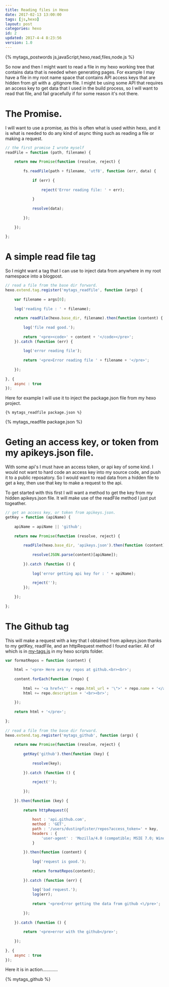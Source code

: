 ```yaml
---
title: Reading files in Hexo
date: 2017-02-13 13:00:00
tags: [js,hexo]
layout: post
categories: hexo
id: 2
updated: 2017-4-4 8:23:56
version: 1.0
---
```


{% mytags_postwords js,javaScript,hexo,read,files,node.js %}

So now and then I might want to read a file in my hexo working tree that contains data that is needed when generating pages. For example I may have a file in my root name space that contains API access keys that are hidden from git with a .gitignore file. I might be using some API that requires an access key to get data that I used in the build process, so I will want to read that file, and fail gracefully if for some reason it's not there.

<!-- more -->

# The Promise.

I will want to use a promise, as this is often what is used within hexo, and it is what is needed to do any kind of async thing such as reading a file or making a request.

```js
// the first promise I wrote myself
readFile = function (path, filename) {
 
    return new Promise(function (resolve, reject) {
 
        fs.readFile(path + filename, 'utf8', function (err, data) {
 
            if (err) {
 
                reject('Error reading file: ' + err);
 
            }
 
            resolve(data);
 
        });
 
    });
 
};
```

# A simple read file tag

So I might want a tag that I can use to inject data from anywhere in my root namespace into a blogpost.

```js
// read a file from the base dir forward.
hexo.extend.tag.register('mytags_readfile', function (args) {
 
    var filename = args[0];
 
    log('reading file : ' + filename);
 
    return readFile(hexo.base_dir, filename).then(function (content) {
 
        log('file read good.');
 
        return '<pre><code>' + content + '</code></pre>';
    }).catch (function (err) {
 
        log('error reading file');
 
        return '<pre>Error reading file ' + filename + '</pre>';
 
    });
 
}, {
    async : true
});
```

Here for example I will use it to inject the package.json file from my hexo project.

```
{% mytags_readfile package.json %}
```

{% mytags_readfile package.json %}

# Geting an access key, or token from my apikeys.json file.

With some api's I must have an access token, or api key of some kind. I would not want to hard code an access key into my source code, and push it to a public reposatory. So I would want to read data from a hidden file to get a key, then use that key to make a request to the api.

To get started with this first I will want a method to get the key from my hidden apikeys.json file. It will make use of the readFile method I just put togeather.

```js
// get an access key, or token from apikeys.json.
getKey = function (apiName) {
 
    apiName = apiName || 'github';
 
    return new Promise(function (resolve, reject) {
 
        readFile(hexo.base_dir, 'apikeys.json').then(function (content) {
 
            resolve(JSON.parse(content)[apiName]);
 
        }).catch (function () {
 
            log('error getting api key for : ' + apiName);
 
            reject('');
        });
 
    });
 
};
```

# The Github tag

This will make a request with a key that I obtained from apikeys.json thanks to my getKey, readFile, and an httpRequest method I found earlier. All of which is in [my-tags.js](https://raw.githubusercontent.com/dustinpfister/hexo_sitesource/master/scripts/my-tags.js) in my hexo scripts folder.

```js
var formatRepos = function (content) {
 
    html = '<pre> Here are my repos at github.<br><br>';
 
    content.forEach(function (repo) {
 
        html += '<a href=\"' + repo.html_url + '\">' + repo.name + '</a><br>';
        html += repo.description + '<br><br>';
 
    });
 
    return html + '</pre>';
 
};
 
// read a file from the base dir forward.
hexo.extend.tag.register('mytags_github', function (args) {
 
    return new Promise(function (resolve, reject) {
 
        getKey('github').then(function (key) {
 
            resolve(key);
 
        }).catch (function () {
 
            reject('');
 
        });
 
    }).then(function (key) {
 
        return httpRequest({
 
            host : 'api.github.com',
            method : 'GET',
            path : '/users/dustinpfister/repos?access_token=' + key,
            headers : {
                'user-agent' : 'Mozilla/4.0 (compatible; MSIE 7.0; Windows NT 6.0)'
            }
 
        }).then(function (content) {
 
            log('request is good.');
 
            return formatRepos(content);
 
        }).catch (function (err) {
 
            log('bad request.');
            log(err);
 
            return '<pre>Error getting the data from github <\/pre>';
 
        });
 
    }).catch (function () {
 
        return '<pre>error with the github</pre>';
 
    });
 
}, {
    async : true
});
```

Here it is in action............

{% mytags_github %}